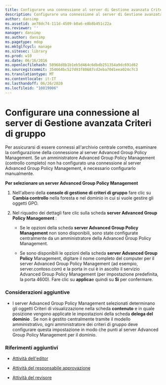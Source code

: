 ```yaml
---
title: Configurare una connessione al server di Gestione avanzata Criteri di gruppo
description: Configurare una connessione al server di Gestione avanzata Criteri di gruppo
author: dansimp
ms.assetid: ae78dc74-111d-4509-b0a6-e8b8b451c22a
ms.reviewer: ''
manager: dansimp
ms.author: dansimp
ms.pagetype: mdop
ms.mktglfcycl: manage
ms.sitesec: library
ms.prod: w10
ms.date: 06/16/2016
ms.openlocfilehash: 50968d8b1b1eb5d464c6dbdb251354a9dc691d62
ms.sourcegitcommit: 354664bc527d93f80687cd2eba70d1eea024c7c3
ms.translationtype: MT
ms.contentlocale: it-IT
ms.lasthandoff: 06/26/2020
ms.locfileid: "10819006"
---
```

# Configurare una connessione al server di Gestione avanzata Criteri di gruppo


Per assicurarsi di essere connessi all'archivio centrale corretto, esaminare la configurazione della connessione al server Advanced Group Policy Management. Se un amministratore Advanced Group Policy Management (controllo completo) non ha configurato una connessione al server Advanced Group Policy Management, è necessario configurarlo manualmente.

**Per selezionare un server Advanced Group Policy Management**

1.  Nell'albero della **console di gestione di criteri di gruppo** fare clic su **Cambia controllo** nella foresta e nel dominio in cui si vuole gestire gli oggetti GPO.

2.  Nel riquadro dei dettagli fare clic sulla scheda **server Advanced Group Policy Management** :

    -   Se le opzioni della scheda **server Advanced Group Policy Management** non sono disponibili, sono state configurate centralmente da un amministratore della Advanced Group Policy Management.

    -   Se sono disponibili le opzioni della scheda **server Advanced Group Policy** Management, digitare il nome completo del computer per il server Advanced Group Policy Management (ad esempio, server.contoso.com) e la porta in cui è in ascolto il servizio Advanced Group Policy Management (per impostazione predefinita, la porta 4600). Fare clic su **applica**e quindi su **Sì** per confermare.

### Considerazioni aggiuntive

-   I server Advanced Group Policy Management selezionati determinano gli oggetti Criteri di visualizzazione nella scheda **contenuto** e in quale posizione vengono applicate le impostazioni della scheda **delega del dominio** . Se non è gestito centralmente tramite il modello amministrativo, ogni amministratore dei criteri di gruppo deve configurare questa impostazione in modo che punti al server Advanced Group Policy Management per il dominio.

### Riferimenti aggiuntivi

-   [Attività dell'editor](performing-editor-tasks-agpm30ops.md)

-   [Attività del responsabile approvazione](performing-approver-tasks-agpm30ops.md)

-   [Attività del revisore](performing-reviewer-tasks-agpm30ops.md)

 

 






